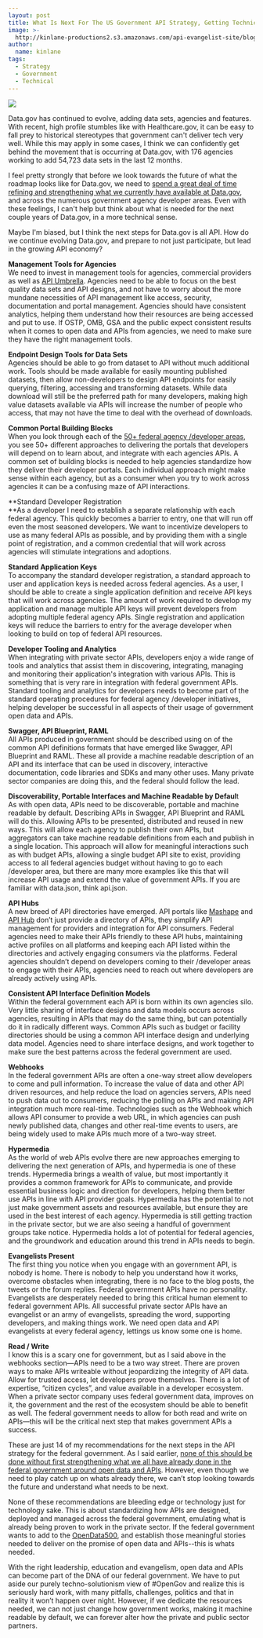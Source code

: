 ```yaml
---
layout: post
title: What Is Next For The US Government API Strategy, Getting Technical
image: >-
  http://kinlane-productions2.s3.amazonaws.com/api-evangelist-site/blog/Building-a-21st-century-platform-to-better-serve-the-american-people-1.png
author:
  name: kinlane
tags:
  - Strategy
  - Government
  - Technical
---
```

[![](http://kinlane-productions2.s3.amazonaws.com/api-evangelist-site/blog/Building-a-21st-century-platform-to-better-serve-the-american-people-1.png)](http://federal-government.apievangelist.com/)

Data.gov has continued to evolve, adding data sets, agencies and features. With recent, high profile stumbles like with Healthcare.gov, it can be easy to fall prey to historical stereotypes that government can't deliver tech very well. While this may apply in some cases, I think we can confidently get behind the movement that is occurring at Data.gov, with 176 agencies working to add 54,723 data sets in the last 12 months.

I feel pretty strongly that before we look towards the future of what the roadmap looks like for Data.gov, we need to [spend a great deal of time refining and strengthening what we currently have available at Data.gov](http://apievangelist.com/2014/01/06/what-is-next-for-the-us-government-api-strategy/), and across the numerous government agency developer areas. Even with these feelings, I can't help but think about what is needed for the next couple years of Data.gov, in a more technical sense.

Maybe I'm biased, but I think the next steps for Data.gov is all API. How do we continue evolving Data.gov, and prepare to not just participate, but lead in the growing API economy?

**Management Tools for Agencies**  
We need to invest in management tools for agencies, commercial providers as well as [API Umbrella](https://github.com/NREL/api-umbrella). Agencies need to be able to focus on the best quality data sets and API designs, and not have to worry about the more mundane necessities of API management like access, security, documentation and portal management. Agencies should have consistent analytics, helping them understand how their resources are being accessed and put to use. If OSTP, OMB, GSA and the public expect consistent results when it comes to open data and APIs from agencies, we need to make sure they have the right management tools.

**Endpoint Design Tools for Data Sets**  
Agencies should be able to go from dataset to API without much additional work. Tools should be made available for easily mounting published datasets, then allow non-developers to design API endpoints for easily querying, filtering, accessing and transforming datasets. While data download will still be the preferred path for many developers, making high value datasets available via APIs will increase the number of people who access, that may not have the time to deal with the overhead of downloads.

**Common Portal Building Blocks**  
When you look through each of the [50+ federal agency /developer areas](http://www.data.gov/developers/page/developer-resources), you see 50+ different approaches to delivering the portals that developers will depend on to learn about, and integrate with each agencies APIs. A common set of building blocks is needed to help agencies standardize how they deliver their developer portals. Each individual approach might make sense within each agency, but as a consumer when you try to work across agencies it can be a confusing maze of API interactions.

**Standard Developer Registration  
**As a developer I need to establish a separate relationship with each federal agency. This quickly becomes a barrier to entry, one that will run off even the most seasoned developers. We want to incentivize developers to use as many federal APIs as possible, and by providing them with a single point of registration, and a common credential that will work across agencies will stimulate integrations and adoptions.

**Standard Application Keys**  
To accompany the standard developer registration, a standard approach to user and application keys is needed across federal agencies. As a user, I should be able to create a single application definition and receive API keys that will work across agencies. The amount of work required to develop my application and manage multiple API keys will prevent developers from adopting multiple federal agency APIs. Single registration and application keys will reduce the barriers to entry for the average developer when looking to build on top of federal API resources.

**Developer Tooling and Analytics**  
When integrating with private sector APIs, developers enjoy a wide range of tools and analytics that assist them in discovering, integrating, managing and monitoring their application's integration with various APIs. This is something that is very rare in integration with federal government APIs. Standard tooling and analytics for developers needs to become part of the standard operating procedures for federal agency /developer initiatives, helping developer be successful in all aspects of their usage of government open data and APIs.

**Swagger, API Blueprint, RAML**  
All APIs produced in government should be described using on of the common API definitions formats that have emerged like Swagger, API Blueprint and RAML. These all provide a machine readable description of an API and its interface that can be used in discovery, interactive documentation, code libraries and SDKs and many other uses. Many private sector companies are doing this, and the federal should follow the lead.

**Discoverability, Portable Interfaces and Machine Readable by Defaul**t  
As with open data, APIs need to be discoverable, portable and machine readable by default. Describing APIs in Swagger, API Blueprint and RAML will do this. Allowing APIs to be presented, distributed and reused in new ways. This will allow each agency to publish their own APIs, but aggregators can take machine readable definitions from each and publish in a single location. This approach will allow for meaningful interactions such as with budget APIs, allowing a single budget API site to exist, providing access to all federal agencies budget without having to go to each /developer area, but there are many more examples like this that will increase API usage and extend the value of government APIs. If you are familiar with data.json, think api.json.

**API Hubs**  
A new breed of API directories have emerged. API portals like [Mashape](https://www.mashape.com/) and [API Hub](http://www.apihub.com/) don’t just provide a directory of APIs, they simplify API management for providers and integration for API consumers. Federal agencies need to make their APIs friendly to these API hubs, maintaining active profiles on all platforms and keeping each API listed within the directories and actively engaging consumers via the platforms. Federal agencies shouldn’t depend on developers coming to their /developer areas to engage with their APIs, agencies need to reach out where developers are already actively using APIs.

**Consistent API Interface Definition Models**  
Within the federal government each API is born within its own agencies silo. Very little sharing of interface designs and data models occurs across agencies, resulting in APIs that may do the same thing, but can potentially do it in radically different ways. Common APIs such as budget or facility directories should be using a common API interface design and underlying data model. Agencies need to share interface designs, and work together to make sure the best patterns across the federal government are used.

**Webhooks**  
In the federal government APIs are often a one-way street allow developers to come and pull information. To increase the value of data and other API driven resources, and help reduce the load on agencies servers, APIs need to push data out to consumers, reducing the polling on APIs and making API integration much more real-time. Technologies such as the Webhook which allows API consumer to provide a web URL, in which agencies can push newly published data, changes and other real-time events to users, are being widely used to make APIs much more of a two-way street.

**Hypermedia**  
As the world of web APIs evolve there are new approaches emerging to delivering the next generation of APIs, and hypermedia is one of these trends. Hypermedia brings a wealth of value, but most importantly it provides a common framework for APIs to communicate, and provide essential business logic and direction for developers, helping them better use APIs in line with API provider goals. Hypermedia has the potential to not just make government assets and resources available, but ensure they are used in the best interest of each agency. Hypermedia is still getting traction in the private sector, but we are also seeing a handful of government groups take notice. Hypermedia holds a lot of potential for federal agencies, and the groundwork and education around this trend in APIs needs to begin.

**Evangelists Present**  
The first thing you notice when you engage with an government API, is nobody is home. There is nobody to help you understand how it works, overcome obstacles when integrating, there is no face to the blog posts, the tweets or the forum replies. Federal government APIs have no personality. Evangelists are desperately needed to bring this critical human element to federal government APIs. All successful private sector APIs have an evangelist or an army of evangelists, spreading the word, supporting developers, and making things work. We need open data and API evangelists at every federal agency, lettings us know some one is home.

**Read / Write**  
I know this is a scary one for government, but as I said above in the webhooks section—APIs need to be a two way street. There are proven ways to make APIs writeable without jeopardizing the integrity of API data. Allow for trusted access, let developers prove themselves. There is a lot of expertise, “citizen cycles”, and value available in a developer ecosystem. When a private sector company uses federal government data, improves on it, the government and the rest of the ecosystem should be able to benefit as well. The federal government needs to allow for both read and write on APIs—this will be the critical next step that makes government APIs a success.

These are just 14 of my recommendations for the next steps in the API strategy for the federal government. As I said earlier, [none of this should be done without first strengthening what we all have already done in the federal government around open data and APIs](http://apievangelist.com/2014/01/06/what-is-next-for-the-us-government-api-strategy/). However, even though we need to play catch up on whats already there, we can’t stop looking towards the future and understand what needs to be next.

None of these recommendations are bleeding edge or technology just for technology sake. This is about standardizing how APIs are designed, deployed and managed across the federal government, emulating what is already being proven to work in the private sector. If the federal government wants to add to the [OpenData500](http://www.opendata500.com/), and establish those meaningful stories needed to deliver on the promise of open data and APIs--this is whats needed.

With the right leadership, education and evangelism, open data and APIs can become part of the DNA of our federal government. We have to put aside our purely techno-solutionism view of #OpenGov and realize this is seriously hard work, with many pitfalls, challenges, politics and that in reality it won’t happen over night. However, if we dedicate the resources needed, we can not just change how government works, making it machine readable by default, we can forever alter how the private and public sector partners.